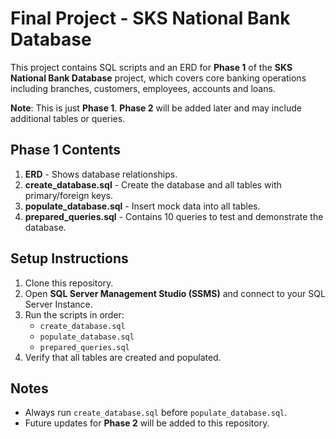 # Final Project - SKS National Bank Database

This project contains SQL scripts and an ERD for **Phase 1** of the **SKS National Bank Database** project, which covers core banking operations including branches, customers, employees, accounts and loans.

**Note**: This is just **Phase 1**. **Phase 2** will be added later and may include additional tables or queries.

## Phase 1 Contents
1. **ERD** - Shows database relationships.
2. **create_database.sql** - Create the database and all tables with primary/foreign keys.
3. **populate_database.sql** - Insert mock data into all tables.
4. **prepared_queries.sql** - Contains 10 queries to test and demonstrate the database.

## Setup Instructions
1. Clone this repository.
2. Open **SQL Server Management Studio (SSMS)** and connect to your SQL Server Instance.
3. Run the scripts in order:
   * `create_database.sql`
   *  `populate_database.sql`
   *  `prepared_queries.sql`
4. Verify that all tables are created and populated.

## Notes
* Always run `create_database.sql` before `populate_database.sql`.
* Future updates for **Phase 2** will be added to this repository.
